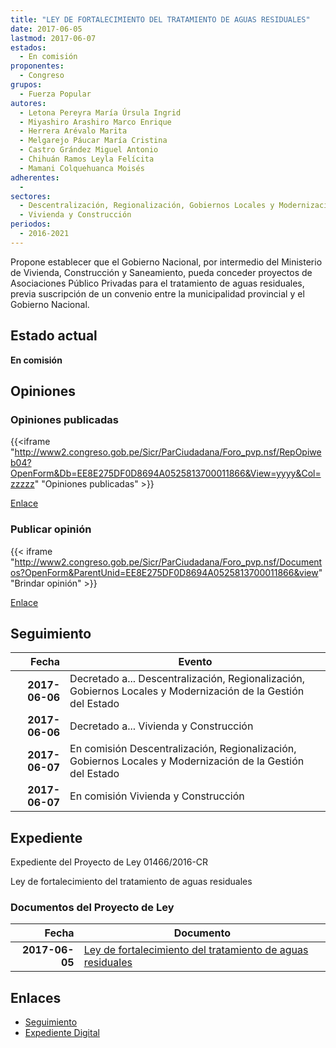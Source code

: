 ```yaml
---
title: "LEY DE FORTALECIMIENTO DEL TRATAMIENTO DE AGUAS RESIDUALES"
date: 2017-06-05
lastmod: 2017-06-07
estados: 
  - En comisión
proponentes: 
  - Congreso
grupos: 
  - Fuerza Popular
autores: 
  - Letona Pereyra María Úrsula Ingrid
  - Miyashiro Arashiro Marco Enrique
  - Herrera Arévalo Marita
  - Melgarejo Páucar María Cristina
  - Castro Grández Miguel Antonio
  - Chihuán Ramos Leyla Felícita
  - Mamani Colquehuanca Moisés
adherentes: 
  - 
sectores: 
  - Descentralización, Regionalización, Gobiernos Locales y Modernización de la Gestión del Estado
  - Vivienda y Construcción
periodos: 
  - 2016-2021
---
```


Propone establecer que el Gobierno Nacional, por intermedio del Ministerio de Vivienda, Construcción y Saneamiento, pueda conceder proyectos de Asociaciones Público Privadas para el tratamiento de aguas residuales, previa suscripción de un convenio entre la municipalidad provincial y el Gobierno Nacional.


## Estado actual

**En comisión**

## Opiniones

### Opiniones publicadas

{{<iframe "http://www2.congreso.gob.pe/Sicr/ParCiudadana/Foro_pvp.nsf/RepOpiweb04?OpenForm&Db=EE8E275DF0D8694A0525813700011866&View=yyyy&Col=zzzzz" "Opiniones publicadas" >}}

[Enlace](http://www2.congreso.gob.pe/Sicr/ParCiudadana/Foro_pvp.nsf/RepOpiweb04?OpenForm&Db=EE8E275DF0D8694A0525813700011866&View=yyyy&Col=zzzzz)
### Publicar opinión

{{< iframe "http://www2.congreso.gob.pe/Sicr/ParCiudadana/Foro_pvp.nsf/Documentos?OpenForm&ParentUnid=EE8E275DF0D8694A0525813700011866&view" "Brindar opinión" >}}

[Enlace](http://www2.congreso.gob.pe/Sicr/ParCiudadana/Foro_pvp.nsf/Documentos?OpenForm&ParentUnid=EE8E275DF0D8694A0525813700011866&view)

## Seguimiento

| Fecha | Evento |
|------:|--------|
| **2017-06-06** | Decretado a... Descentralización, Regionalización, Gobiernos Locales y Modernización de la Gestión del Estado|
| **2017-06-06** | Decretado a... Vivienda y Construcción|
| **2017-06-07** | En comisión Descentralización, Regionalización, Gobiernos Locales y Modernización de la Gestión del Estado|
| **2017-06-07** | En comisión Vivienda y Construcción|


## Expediente

Expediente del Proyecto de Ley 01466/2016-CR

Ley de fortalecimiento del tratamiento de aguas residuales


### Documentos del Proyecto de Ley

| Fecha | Documento |
|------:|--------|
| **2017-06-05** | [Ley de fortalecimiento del tratamiento de aguas residuales](http://www.leyes.congreso.gob.pe/Documentos/2016_2021/Proyectos_de_Ley_y_de_Resoluciones_Legislativas/PL0146620170605.pdf) |

## Enlaces 

- [Seguimiento](http://www2.congreso.gob.pe/Sicr/TraDocEstProc/CLProLey2016.nsf/f7fff46988ca05b1052578e100829cc7/fca712e7da428b3905258136007b653c?OpenDocument)
- [Expediente Digital](http://www2.congreso.gob.pehttp://www2.congreso.gob.pe/Sicr/TraDocEstProc/CLProLey2016.nsf/f7fff46988ca05b1052578e100829cc7/fca712e7da428b3905258136007b653c?OpenDocument&Click=05257FB7005EB655.eb71d0cf91d8294e05256cdf006b5706/$Body/0.1C6C)
